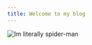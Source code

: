 ```yaml
---
title: Welcome to my blog
---
```

![Im literally spider-man](https://upload.wikimedia.org/wikipedia/en/2/21/Web_of_Spider-Man_Vol_1_129-1.png)
